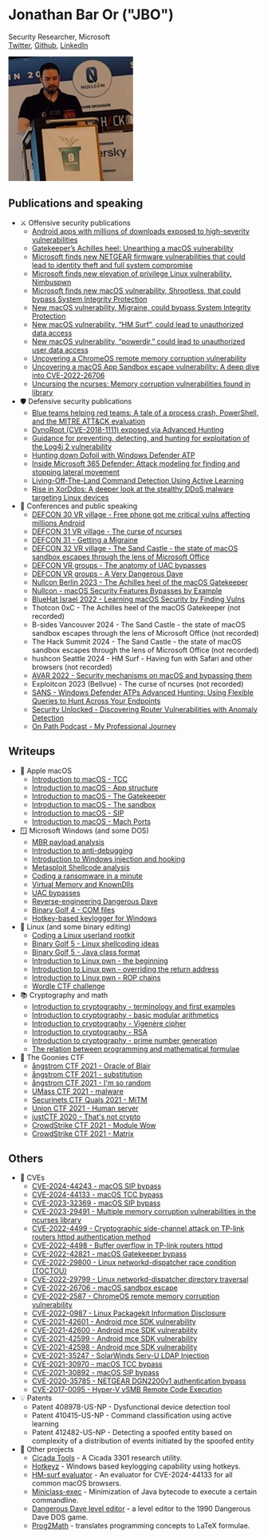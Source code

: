 # Jonathan Bar Or ("JBO")
Security Researcher, Microsoft  
[Twitter](https://twitter.com/yo_yo_yo_jbo), [Github](https://github.com/yo-yo-yo-jbo), [LinkedIn](https://www.linkedin.com/in/jonathan-bar-or-89876474/)
<p align="left"><img src="jbo.png" width=250 height=250></p>

## Publications and speaking
- ⚔️ Offensive security publications
    - [Android apps with millions of downloads exposed to high-severity vulnerabilities](https://www.microsoft.com/en-us/security/blog/2022/05/27/android-apps-with-millions-of-downloads-exposed-to-high-severity-vulnerabilities/)
    - [Gatekeeper’s Achilles heel: Unearthing a macOS vulnerability](https://www.microsoft.com/en-us/security/blog/2022/12/19/gatekeepers-achilles-heel-unearthing-a-macos-vulnerability/)
    - [Microsoft finds new NETGEAR firmware vulnerabilities that could lead to identity theft and full system compromise](https://www.microsoft.com/en-us/security/blog/2021/06/30/microsoft-finds-new-netgear-firmware-vulnerabilities-that-could-lead-to-identity-theft-and-full-system-compromise/)
    - [Microsoft finds new elevation of privilege Linux vulnerability, Nimbuspwn](https://www.microsoft.com/en-us/security/blog/2022/04/26/microsoft-finds-new-elevation-of-privilege-linux-vulnerability-nimbuspwn/)
    - [Microsoft finds new macOS vulnerability, Shrootless, that could bypass System Integrity Protection](https://www.microsoft.com/en-us/security/blog/2021/10/28/microsoft-finds-new-macos-vulnerability-shrootless-that-could-bypass-system-integrity-protection/)
    - [New macOS vulnerability, Migraine, could bypass System Integrity Protection](https://www.microsoft.com/en-us/security/blog/2023/05/30/new-macos-vulnerability-migraine-could-bypass-system-integrity-protection/)
    - [New macOS vulnerability, “HM Surf”, could lead to unauthorized data access](https://www.microsoft.com/en-us/security/blog/2024/10/17/new-macos-vulnerability-hm-surf-could-lead-to-unauthorized-data-access/)
    - [New macOS vulnerability, “powerdir,” could lead to unauthorized user data access](https://www.microsoft.com/en-us/security/blog/2022/01/10/new-macos-vulnerability-powerdir-could-lead-to-unauthorized-user-data-access/)
    - [Uncovering a ChromeOS remote memory corruption vulnerability](https://www.microsoft.com/security/blog/2022/08/19/uncovering-a-chromeos-remote-memory-corruption-vulnerability/)
    - [Uncovering a macOS App Sandbox escape vulnerability: A deep dive into CVE-2022-26706](https://www.microsoft.com/security/blog/2022/07/13/uncovering-a-macos-app-sandbox-escape-vulnerability-a-deep-dive-into-cve-2022-26706/)
    - [Uncursing the ncurses: Memory corruption vulnerabilities found in library](https://www.microsoft.com/en-us/security/blog/2023/09/14/uncursing-the-ncurses-memory-corruption-vulnerabilities-found-in-library/)
- 🛡️ Defensive security publications
    - [Blue teams helping red teams: A tale of a process crash, PowerShell, and the MITRE ATT&CK evaluation](https://www.microsoft.com/en-us/security/blog/2020/06/11/blue-teams-helping-red-teams-a-tale-of-a-process-crash-powershell-and-the-mitre-attck-evaluation/)
    - [DynoRoot (CVE-2018-1111) exposed via Advanced Hunting](https://techcommunity.microsoft.com/t5/microsoft-defender-for-endpoint/dynoroot-cve-2018-1111-exposed-via-advanced-hunting/ba-p/202568)
    - [Guidance for preventing, detecting, and hunting for exploitation of the Log4j 2 vulnerability](https://www.microsoft.com/en-us/security/blog/2021/12/11/guidance-for-preventing-detecting-and-hunting-for-cve-2021-44228-log4j-2-exploitation/)
    - [Hunting down Dofoil with Windows Defender ATP](https://www.microsoft.com/en-us/security/blog/2018/04/04/hunting-down-dofoil-with-windows-defender-atp/)
    - [Inside Microsoft 365 Defender: Attack modeling for finding and stopping lateral movement](https://www.microsoft.com/en-us/security/blog/2020/06/10/the-science-behind-microsoft-threat-protection-attack-modeling-for-finding-and-stopping-evasive-ransomware/)
    - [Living-Off-The-Land Command Detection Using Active Learning](https://www.microsoft.com/en-us/research/publication/living-off-the-land-command-detection-using-active-learning/)
    - [Rise in XorDdos: A deeper look at the stealthy DDoS malware targeting Linux devices](https://www.microsoft.com/en-us/security/blog/2022/05/19/rise-in-xorddos-a-deeper-look-at-the-stealthy-ddos-malware-targeting-linux-devices/)
- 🎤 Conferences and public speaking
    - [DEFCON 30 VR village - Free phone got me critical vulns affecting millions Android](https://www.youtube.com/watch?v=Ua_5qwcPgps)
    - [DEFCON 31 VR village - The curse of ncurses](https://youtu.be/uqWKWdW8xdk?si=1Pj4ZrtvBDR89Mo0)
    - [DEFCON 31 - Getting a Migraine](https://www.youtube.com/watch?v=zxZesAN-TEk)
    - [DEFCON 32 VR village - The Sand Castle - the state of macOS sandbox escapes through the lens of Microsoft Office](https://www.youtube.com/watch?v=JA746olbXq4)
    - [DEFCON VR groups - The anatomy of UAC bypasses](https://www.youtube.com/watch?v=gvJ12U80q8g)
    - [DEFCON VR groups - A Very Dangerous Dave](https://youtu.be/n0n8PmKdbLo?si=0YV2auJ-jmI6Udu4)
    - [Nullcon Berlin 2023 - The Achilles heel of the macOS Gatekeeper](https://youtu.be/dBIyjQH6E-c)
    - [Nullcon - macOS Security Features Bypasses by Example](https://nullcon.net/webinardetail/macOS-security-features-bypasses-by-example)
    - [BlueHat Israel 2022 - Learning macOS Security by Finding Vulns](https://www.youtube.com/watch?v=jBvE0kciSx8)
    - Thotcon 0xC - The Achilles heel of the macOS Gatekeeper (not recorded)
    - B-sides Vancouver 2024 - The Sand Castle - the state of macOS sandbox escapes through the lens of Microsoft Office (not recorded)
    - The Hack Summit 2024 - The Sand Castle - the state of macOS sandbox escapes through the lens of Microsoft Office (not recorded)
    - hushcon Seattle 2024 - HM Surf - Having fun with Safari and other browsers (not recorded)
    - [AVAR 2022 - Security mechanisms on macOS and bypassing them](https://register.gotowebinar.com/register/4053212602586242061)
    - Exploitcon 2023 (Bellvue) - The curse of ncurses (not recorded)
    - [SANS - Windows Defender ATPs Advanced Hunting: Using Flexible Queries to Hunt Across Your Endpoints](https://www.sans.org/webcasts/windows-defender-atps-advanced-hunting-flexible-queries-hunt-endpoints-108005/)
    - [Security Unlocked - Discovering Router Vulnerabilities with Anomaly Detection](https://thecyberwire.com/podcasts/security-unlocked/37/transcript)
    - [On Path Podcast - My Professional Journey](https://open.spotify.com/episode/3x4SuG9wItoIyj1bXtVa2H)
## Writeups
- 🍎 Apple macOS
    - [Introduction to macOS - TCC](https://github.com/yo-yo-yo-jbo/macos_tcc/)
    - [Introduction to macOS - App structure](https://github.com/yo-yo-yo-jbo/macos_app_structure/)
    - [Introduction to macOS - The Gatekeeper](https://github.com/yo-yo-yo-jbo/macos_gatekeeper/)
    - [Introduction to macOS - The sandbox](https://github.com/yo-yo-yo-jbo/macos_sandbox/)
    - [Introduction to macOS - SIP](https://github.com/yo-yo-yo-jbo/macos_sip/)
    - [Introduction to macOS - Mach Ports](https://github.com/yo-yo-yo-jbo/macos_mach_ports/)
- 🪟 Microsoft Windows (and some DOS)
    - [MBR payload analysis](https://github.com/yo-yo-yo-jbo/mbr_analysis/)
    - [Introduction to anti-debugging](https://github.com/yo-yo-yo-jbo/anti_debugging_intro/)
    - [Introduction to Windows injection and hooking](https://github.com/yo-yo-yo-jbo/injection_and_hooking_intro/)
    - [Metasploit Shellcode analysis](https://github.com/yo-yo-yo-jbo/msf_shellcode_analysis/)
    - [Coding a ransomware in a minute](https://github.com/yo-yo-yo-jbo/ransomware_in_a_minute/)
    - [Virtual Memory and KnownDlls](https://github.com/yo-yo-yo-jbo/virtual_memory_known_dlls)
    - [UAC bypasses](https://github.com/yo-yo-yo-jbo/uac_bypasses/)
    - [Reverse-engineering Dangerous Dave](https://github.com/yo-yo-yo-jbo/dangerous_dave/)
    - [Binary Golf 4 - COM files](https://github.com/yo-yo-yo-jbo/binary_golf_com/)
    - [Hotkey-based keylogger for Windows](https://github.com/yo-yo-yo-jbo/hotkeyz/)
- 🐧 Linux (and some binary editing)
    - [Coding a Linux userland rootkit](https://github.com/yo-yo-yo-jbo/linux_userland_rootkit/)
    - [Binary Golf 5 - Linux shellcoding ideas](https://github.com/yo-yo-yo-jbo/bggp5_linux_shellcode/)
    - [Binary Golf 5 - Java class format](https://github.com/yo-yo-yo-jbo/bggp5_java_editing/)
    - [Introduction to Linux pwn - the beginning](https://github.com/yo-yo-yo-jbo/linux_pwn_intro/)
    - [Introduction to Linux pwn - overriding the return address](https://github.com/yo-yo-yo-jbo/linux_pwn_ret/)
    - [Introduction to Linux pwn - ROP chains](https://github.com/yo-yo-yo-jbo/linux_pwn_rop/)
    - [Wordle CTF challenge](https://github.com/yo-yo-yo-jbo/pwn_wordle/)
- 📚 Cryptography and math
    - [Introduction to cryptography - terminology and first examples](https://github.com/yo-yo-yo-jbo/crypto_terminology/)
    - [Introduction to cryptography - basic modular arithmetics](https://github.com/yo-yo-yo-jbo/crypto_modular/)
    - [Introduction to cryptography - Vigenère cipher](https://github.com/yo-yo-yo-jbo/crypto_vigenere/)
    - [Introduction to cryptography - RSA](https://github.com/yo-yo-yo-jbo/rsa_math/)
    - [Introduction to cryptography - prime number generation](https://github.com/yo-yo-yo-jbo/generating_random_primes/)
    - [The relation between programming and mathematical formulae](https://github.com/yo-yo-yo-jbo/prog2math/)
- 👊 The Goonies CTF
    - [ångstrom CTF 2021 - Oracle of Blair](https://thegoonies.github.io/2021/04/08/angstrom-ctf-2021-oracle-of-blair/)
    - [ångstrom CTF 2021 - substitution](https://thegoonies.github.io/2021/04/07/angstromctf-2021-substitution/)
    - [ångstrom CTF 2021 - I'm so random](https://thegoonies.github.io/2021/04/07/angstromctf-2021-im_so_random/)
    - [UMass CTF 2021 - malware](https://thegoonies.github.io/2021/03/28/umass-ctf-2021-malware/)
    - [Securinets CTF Quals 2021 - MiTM](https://thegoonies.github.io/2021/03/21/securinetctf-2021-mitm/)
    - [Union CTF 2021 - Human server](https://thegoonies.github.io/2021/02/21/unionctf-2021-human-server/)
    - [justCTF 2020 - That's not crypto](https://thegoonies.github.io/2021/01/31/justctf-2020-thats-not-crypto/)
    - [CrowdStrike CTF 2021 - Module Wow](https://thegoonies.github.io/2021/01/29/crowstrike-ctf-2021-module-wow/)
    - [CrowdStrike CTF 2021 - Matrix](https://thegoonies.github.io/2021/01/29/crowstrike-ctf-2021-matrix/)
## Others
- 🎉 CVEs
    - [CVE-2024-44243 - macOS SIP bypass](https://cve.mitre.org/cgi-bin/cvename.cgi?name=CVE-2024-44243)
    - [CVE-2024-44133 - macOS TCC bypass](https://cve.mitre.org/cgi-bin/cvename.cgi?name=CVE-2024-44133)
    - [CVE-2023-32369 - macOS SIP bypass](https://cve.mitre.org/cgi-bin/cvename.cgi?name=CVE-2023-32369)
    - [CVE-2023-29491 - Multiple memory corruption vulnerabilities in the ncurses library](https://cve.mitre.org/cgi-bin/cvename.cgi?name=CVE-2023-29491)
    - [CVE-2022-4499 - Cryptographic side-channel attack on TP-link routers httpd authentication method](https://cve.mitre.org/cgi-bin/cvename.cgi?name=CVE-2022-4499)
    - [CVE-2022-4498 - Buffer overflow in TP-link routers httpd](https://cve.mitre.org/cgi-bin/cvename.cgi?name=CVE-2022-4498)
    - [CVE-2022-42821 - macOS Gatekeeper bypass](https://cve.mitre.org/cgi-bin/cvename.cgi?name=CVE-2022-42821)
    - [CVE-2022-29800 - Linux networkd-dispatcher race condition (TOCTOU)](https://cve.mitre.org/cgi-bin/cvename.cgi?name=CVE-2022-29800)
    - [CVE-2022-29799 - Linux networkd-dispatcher directory traversal](https://cve.mitre.org/cgi-bin/cvename.cgi?name=CVE-2022-29799)
    - [CVE-2022-26706 - macOS sandbox escape](https://cve.mitre.org/cgi-bin/cvename.cgi?name=CVE-2022-26706)
    - [CVE-2022-2587 - ChromeOS remote memory corruption vulnerability](https://cve.mitre.org/cgi-bin/cvename.cgi?name=CVE-2022-2587)
    - [CVE-2022-0987 - Linux Packagekit Information Disclosure](https://cve.mitre.org/cgi-bin/cvename.cgi?name=CVE-2022-0987)
    - [CVE-2021-42601 - Android mce SDK vulnerability](https://cve.mitre.org/cgi-bin/cvename.cgi?name=CVE-2021-42601)
    - [CVE-2021-42600 - Android mce SDK vulnerability](https://cve.mitre.org/cgi-bin/cvename.cgi?name=CVE-2021-42600)
    - [CVE-2021-42599 - Android mce SDK vulnerability](https://cve.mitre.org/cgi-bin/cvename.cgi?name=CVE-2021-42599)
    - [CVE-2021-42598 - Android mce SDK vulnerability](https://cve.mitre.org/cgi-bin/cvename.cgi?name=CVE-2021-42598)
    - [CVE-2021-35247 - SolarWinds Serv-U LDAP Injection](https://cve.mitre.org/cgi-bin/cvename.cgi?name=CVE-2021-35247)
    - [CVE-2021-30970 - macOS TCC bypass](https://cve.mitre.org/cgi-bin/cvename.cgi?name=CVE-2021-30970)
    - [CVE-2021-30892 - macOS SIP bypass](https://cve.mitre.org/cgi-bin/cvename.cgi?name=CVE-2021-30892)
    - [CVE-2020-35785 - NETGEAR DGN2200v1 authentication bypass](https://nvd.nist.gov/vuln/detail/CVE-2020-35785)
    - [CVE-2017-0095 - Hyper-V vSMB Remote Code Execution](https://cve.mitre.org/cgi-bin/cvename.cgi?name=CVE-2017-0095)
- 💡 Patents
    - Patent 408978-US-NP - Dysfunctional device detection tool
    - Patent 410415-US-NP - Command classification using active learning
    - Patent 412482-US-NP - Detecting a spoofed entity based on complexity of a distribution of events initiated by the spoofed entity
- 🚧 Other projects
    - [Cicada Tools](https://github.com/yo-yo-yo-jbo/cicada_tools) - A Cicada 3301 research utility.
    - [Hotkeyz](https://github.com/yo-yo-yo-jbo/hotkeyz) - Windows based keylogging capability using hotkeys.
    - [HM-surf evaluator](https://github.com/yo-yo-yo-jbo/hm-surf) - An evaluator for CVE-2024-44133 for all common macOS browsers.
    - [Miniclass-exec](https://github.com/yo-yo-yo-jbo/bggp5_java_editing) - Minimization of Java bytecode to execute a certain commandline.
    - [Dangerous Dave level editor](https://github.com/yo-yo-yo-jbo/dangerous_dave) - a level editor to the 1990 Dangerous Dave DOS game.
    - [Prog2Math](https://github.com/yo-yo-yo-jbo/prog2math) - translates programming concepts to LaTeX formulae.
